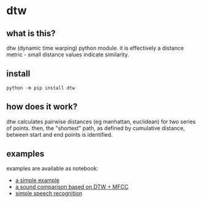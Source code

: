 # dtw

## what is this?

dtw (dynamic time warping) python module. it is effectively a distance metric - small distance values indicate similarity.

## install

```
python -m pip install dtw
```

## how does it work?
dtw calculates pairwise distances (eg manhattan, euclidean) for two series of points. then, the "shortest" path, as defined by cumulative distance, between start and end points is identified.


## examples

examples are available as notebook:

* [a simple example](http://nbviewer.ipython.org/github/pierre-rouanet/dtw/blob/master/simple%20example.ipynb)
* [a sound comparison based on DTW + MFCC](http://nbviewer.ipython.org/github/pierre-rouanet/dtw/blob/master/MFCC%20%2B%20DTW.ipynb)
* [simple speech recognition](http://nbviewer.ipython.org/github/pierre-rouanet/dtw/blob/master/speech-recognition.ipynb)
